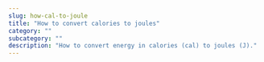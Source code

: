 ```yaml
---
slug: how-cal-to-joule
title: "How to convert calories to joules"
category: ""
subcategory: ""
description: "How to convert energy in calories (cal) to joules (J)."
---
```



